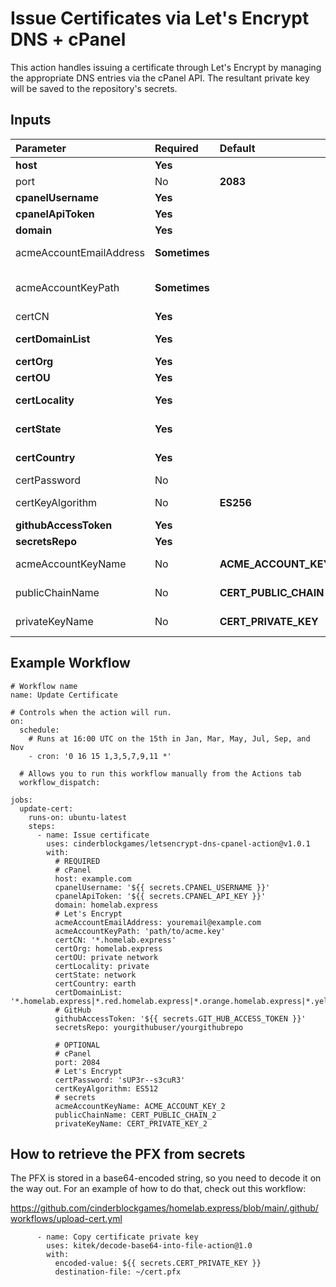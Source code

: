 # Issue Certificates via Let's Encrypt DNS + cPanel
This action handles issuing a certificate through Let's Encrypt by managing the appropriate DNS entries via the cPanel API.  The resultant private key will be saved to the repository's secrets.

## Inputs
| Parameter               | Required      | Default               | Description                                                                                                                                              |
| :---                    | :---          | :---                  | :---                                                                                                                                                     |
| **host**                | **Yes**       |                       | Host portion of the cPanel server.                                                                                                                       |
| port                    | No            | **2083**              | Port for the cPanel server.                                                                                                                              |
| **cpanelUsername**      | **Yes**       |                       | Username for the cPanel server.                                                                                                                          |
| **cpanelApiToken**      | **Yes**       |                       | API Token for the cPanel server.                                                                                                                         |
| **domain**              | **Yes**       |                       | Domain under which to place the DNS verification on the cPanel server.                                                                                   |
| acmeAccountEmailAddress | **Sometimes** |                       | The email address to associate with the account when communicating with Let's Encrypt.  REQUIRED if AcmeAccountKey is not provided.                      |
| acmeAccountKeyPath      | **Sometimes** |                       | The file holding the key associated with the account to use when communicating with Let's Encrypt.  REQUIRED if AcmeAccountEmailAddress is not provided. |
| certCN                  | **Yes**       |                       | The common name to be used for the issued certificate.                                                                                                   |
| **certDomainList**      | **Yes**       |                       | The domains to be included in the issued certificate, separated by a pipe (\|) character.                                                                |
| **certOrg**             | **Yes**       |                       | The organization to be included for the issued certificate.                                                                                              |
| **certOU**              | **Yes**       |                       | The unit within the organization to be included for the issued certificate.                                                                              |
| **certLocality**        | **Yes**       |                       | The locality in which the ogranization is located, to be included for the issued certificate.                                                            |
| **certState**           | **Yes**       |                       | The state in which the ogranization is located, to be included for the issued certificate.                                                               |
| **certCountry**         | **Yes**       |                       | The country in which the ogranization is located, to be included for the issued certificate.                                                             |
| certPassword            | No            |                       | The password to apply to the issued PFX.                                                                                                                 |
| certKeyAlgorithm        | No            | **ES256**             | Algorithm to use for private key.  See options at https://github.com/fszlin/certes/blob/master/src/Certes/KeyAlgorithm.cs.                               |
| **githubAccessToken**   | **Yes**       |                       | Personal Access Token with repo access for GitHub secrets access.                                                                                        |
| **secretsRepo**         | **Yes**       |                       | Repo in which to store outputs from this Action.                                                                                                         |
| acmeAccountKeyName      | No            | **ACME_ACCOUNT_KEY**  | Name to use when saving the ACME account key as a secret in SecretsRepo.                                                                                 |
| publicChainName         | No            | **CERT_PUBLIC_CHAIN** | Name to use when saving the certificate's public chain as a secret in SecretsRepo.                                                                       |
| privateKeyName          | No            | **CERT_PRIVATE_KEY**  | Name to use when saving the certificate's private key as a secret in SecretsRepo.                                                                        |

## Example Workflow
```
# Workflow name
name: Update Certificate

# Controls when the action will run.
on:
  schedule:
    # Runs at 16:00 UTC on the 15th in Jan, Mar, May, Jul, Sep, and Nov
    - cron: '0 16 15 1,3,5,7,9,11 *'

  # Allows you to run this workflow manually from the Actions tab
  workflow_dispatch:

jobs:
  update-cert:
    runs-on: ubuntu-latest
    steps:
      - name: Issue certificate
        uses: cinderblockgames/letsencrypt-dns-cpanel-action@v1.0.1
        with:
          # REQUIRED
          # cPanel
          host: example.com
          cpanelUsername: '${{ secrets.CPANEL_USERNAME }}'
          cpanelApiToken: '${{ secrets.CPANEL_API_KEY }}'
          domain: homelab.express
          # Let's Encrypt
          acmeAccountEmailAddress: youremail@example.com
          acmeAccountKeyPath: 'path/to/acme.key'
          certCN: '*.homelab.express'
          certOrg: homelab.express
          certOU: private network
          certLocality: private
          certState: network
          certCountry: earth
          certDomainList: '*.homelab.express|*.red.homelab.express|*.orange.homelab.express|*.yellow.homelab.express'
          # GitHub
          githubAccessToken: '${{ secrets.GIT_HUB_ACCESS_TOKEN }}'
          secretsRepo: yourgithubuser/yourgithubrepo

          # OPTIONAL
          # cPanel
          port: 2084
          # Let's Encrypt
          certPassword: 'sUP3r--s3cuR3'
          certKeyAlgorithm: ES512
          # secrets
          acmeAccountKeyName: ACME_ACCOUNT_KEY_2
          publicChainName: CERT_PUBLIC_CHAIN_2
          privateKeyName: CERT_PRIVATE_KEY_2
```

## How to retrieve the PFX from secrets
The PFX is stored in a base64-encoded string, so you need to decode it on the way out.  For an example of how to do that, check out this workflow:

https://github.com/cinderblockgames/homelab.express/blob/main/.github/workflows/upload-cert.yml

```
      - name: Copy certificate private key
        uses: kitek/decode-base64-into-file-action@1.0
        with:
          encoded-value: ${{ secrets.CERT_PRIVATE_KEY }}
          destination-file: ~/cert.pfx
```
